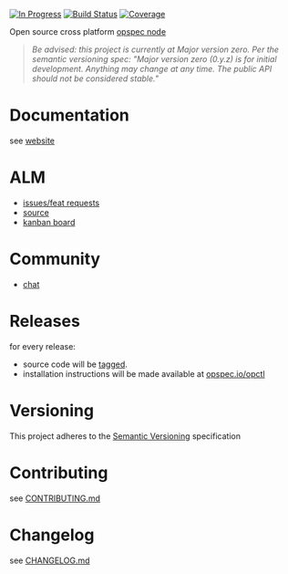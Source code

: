 [![In Progress](https://img.shields.io/waffle/label/opspec-io/opctl/in%20progress.svg)](https://waffle.io/opspec-io/opctl)
[![Build Status](https://travis-ci.org/opspec-io/opctl.svg?branch=master)](https://travis-ci.org/opspec-io/opctl)
[![Coverage](https://codecov.io/gh/opspec-io/opctl/branch/master/graph/badge.svg)](https://codecov.io/gh/opspec-io/opctl)

Open source cross platform [opspec node](https://opspec.io/spec/nodes.html)

> *Be advised: this project is currently at Major version zero. Per the
> semantic versioning spec: "Major version zero (0.y.z) is for initial
> development. Anything may change at any time. The public API should
> not be considered stable."*

# Documentation

see [website](https://opspec.io/opctl)

# ALM

- [issues/feat requests](https://github.com/opspec-io/opctl/issues)
- [source](https://github.com/opspec-io/opctl)
- [kanban board](https://waffle.io/opspec-io/opctl)

# Community

- [chat](https://gitter.im/opspec-io/opctl)

# Releases

for every release:

- source code will be [tagged](https://github.com/opspec-io/opctl/tags).
- installation instructions will be made available at
  [opspec.io/opctl](https://opspec.io/opctl/)

# Versioning

This project adheres to the [Semantic Versioning](http://semver.org/)
specification

# Contributing

see [CONTRIBUTING.md](CONTRIBUTING.md)

# Changelog

see [CHANGELOG.md](CHANGELOG.md)
